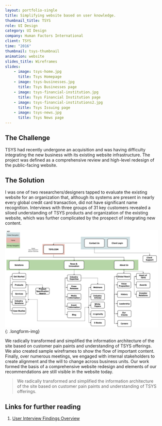```yaml
---
layout: portfolio-single
title: Simplifying website based on user knowledge.
thumbnail_title: TSYS
role: UI Design
category: UI Design
company: Human Factors International
client: TSYS
time: "2016"
thumbnail: tsys-thumbnail
animation: website
slides_title: Wireframes
slides:
    - image: tsys-home.jpg
      title: Tsys Homepage
    - image: tsys-businesses.jpg
      title: Tsys Businesses page
    - image: tsys-financial-institution.jpg
      title: Tsys Financial Institution page
    - image: tsys-financial-institutions2.jpg
      title: Tsys Issuing page
    - image: tsys-news.jpg
      title: Tsys News page
---
```


## The Challenge

TSYS had recently undergone an acquisition and was having difficulty integrating the new business with its existing website infrastructure. The project was defined as a comprehensive review and high-level redesign of the public-facing website.


## The Solution

I was one of two researchers/designers tapped to evaluate the existing website for an organization that, although its systems are present in nearly every global credit card transaction, did not have significant name recognition. Interviews with three groups of 31 key customers revealed a siloed understanding of TSYS products and organization of the existing website, which was further complicated by the prospect of integrating new content.

![TSYS website IA](/images/tsys-ia-option2.jpg)
{: .longform-img}

We radically transformed and simplified the information architecture of the site based on customer pain paints and understanding of TSYS offerings. We also created sample wireframes to show the flow of important content. Finally, over numerous meetings, we engaged with internal stakeholders to create alignment and the will to change across business units. Our work formed the basis of a comprehensive website redesign and elements of our recommendations are still visible in the website today.

> We radically transformed and simplified the information architecture of the site based on customer pain paints and understanding of TSYS offerings.

## Links for further reading

1. [User Interview Findings Overview](/downloads/TSYS_User_Interview_Findings_Overview_103116.pdf)
